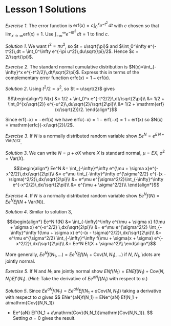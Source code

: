 # Lesson 1 Solutions

_Exercise 1_. The error function is $\mathrm{erf}(x) = c\int_0^x e^{-t^2}\,dt$
with $c$ chosen so that $\lim_{x\to\infty}\mathrm{erf}(x) = 1$.
Use $\int_{-\infty}^\infty e^{-\pi t^2}\,dt = 1$ to find $c$.

_Solution 1_. We want $t^2 = \pi u^2$, so $t = u\sqrt{\pi}$ and
$\int_0^\infty e^{-t^2}\,dt = \int_0^\infty e^{-\pi u^2}\,du\sqrt{\pi}/2$.
Hence $c = 2/\sqrt{\pi}$.

_Exercise 2_. The standard normal cumulative distribution is
$N(x)=\int_{-\infty}^x e^{-t^2/2}\,dt/\sqrt{2\pi}$. Express this
in terms of the complementary error function
$\mathrm{erfc}(x) = 1 - \mathrm{erf}(x)$.

_Solution 2_. Using $t^2/2 = u^2$, so $t = u\sqrt{2}$ gives

$$\begin{align*}
N(x) &= 1/2 + \int_0^x e^{-t^2/2}\,dt/\sqrt{2\pi}\\
 &= 1/2 + \int_0^{x/\sqrt{2}} e^{-u^2}\,du\sqrt{2}/\sqrt{2\pi}\\
 &= 1/2 + \mathrm{erf}(x/\sqrt{2})/2.
\end{align*}$$

Since $\mathrm{erf(-x)} = -\mathrm{erf(x)}$ we have
$\mathrm{erfc(-x)} = 1 - \mathrm{erf}(-x) = 1 + \mathrm{erf(x)}$
so $N(x) = \mathrm{erfc}(-x/\sqrt{2})/2$.

_Exercise 3_. If $N$ is a normally distributed random variable
show $Ee^N = e^{E\,N + \mathrm{Var}(N)/2}$.

_Solution 3_. We can write $N = \mu + \sigma X$ where $X$ is
standard normal, $\mu = EX$, $\sigma^2 = \mathrm{Var}(X)$.

$$\begin{align*}
Ee^N &= \int_{-\infty}^\infty e^{\mu + \sigma x}e^{-x^2/2}\,dx/\sqrt{2\pi}\\
 &= e^\mu \int_{-\infty}^\infty e^{\sigma^2/2}
 	e^{-(x - \sigma)^2/2}\,dx/\sqrt{2\pi}\\
 &= e^\mu  e^{\sigma^2/2}\int_{-\infty}^\infty
 	e^{-x^2/2}\,dx/\sqrt{2\pi}\\
 &= e^{\mu + \sigma^2/2}\\
\end{align*}$$

_Exercise 4_. If $N$ is a normally distributed random variable
show $Ee^N f(N) = Ee^N E f(N + \mathrm{Var}(N))$.

_Solution 4_. Similar to solution 3,

$$\begin{align*}
Ee^N f(N) &= \int_{-\infty}^\infty e^{\mu + \sigma x}
  f(\mu + \sigma x) e^{-x^2/2} \,dx/\sqrt{2\pi}\\
 &= e^\mu e^{\sigma^2/2} \int_{-\infty}^\infty
  f(\mu + \sigma x) e^{-(x - \sigma)^2/2}\,dx/\sqrt{2\pi}\\
 &= e^\mu e^{\sigma^2/2} \int_{-\infty}^\infty
  f(\mu + \sigma(x + \sigma) e^{-x^2/2}\,dx/\sqrt{2\pi}\\
 &= Ee^N Ef(X + \sigma^2)\\
\end{align*}$$

More generally, $Ee^N f(N_1,\dots) = Ee^N E f(N_1 + \mathrm{Cov}(N,N_1),\dots)$
if $N$, $N_1$, \dots are jointly normal.

_Exercise 5_. If $N$ and $N_1$ are jointly normal
show $EN f(N_1) = EN Ef(N_1) + \mathrm{Cov}(N,N_1)E f'(N_1)$.
(_Hint_: Take the derivative of $Ee^{aN} f(N_1)$ with respect to $a$.)

_Solution 5_. Since $Ee^{aN} f(N_1) = Ee^{aN} Ef(N_1 + a\mathrm{Cov}(N,N_1))$
taking a derivative with respect to $a$ gives
$$
ENe^{aN}f(N_1) = ENe^{aN} Ef(N_1 + a\mathrm{Cov}(N,N_1))
+ Ee^{aN} Ef'(N_1 + a\mathrm{Cov}(N,N_1))\mathrm{Cov(N,N_1)}.
$$
Setting $a = 0$ gives the result.
